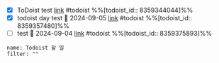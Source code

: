 - [x] ToDoist test [link](https://todoist.com/app/task/8359344044) #todoist %%[todoist_id:: 8359344044]%%
- [x] todoist day test 📅 2024-09-05  [link](https://todoist.com/app/task/8359357480) #todoist %%[todoist_id:: 8359357480]%%
- [ ] test 📅 2024-09-04 [link](https://todoist.com/app/task/8359375893) #todoist %%[todoist_id:: 8359375893]%%
```todoist
name: Todoist 할 일
filter: ""
```
